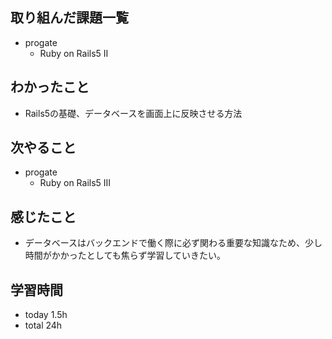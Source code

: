 ## 取り組んだ課題一覧
- progate
  - Ruby on Rails5 II 
## わかったこと
- Rails5の基礎、データベースを画面上に反映させる方法
## 次やること
- progate
  - Ruby on Rails5 III
## 感じたこと
- データベースはバックエンドで働く際に必ず関わる重要な知識なため、少し時間がかかったとしても焦らず学習していきたい。
## 学習時間
- today 1.5h
- total 24h
